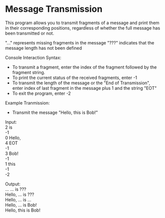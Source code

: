 # Message Transmission
This program allows you to transmit fragments of a message and print them in their corresponding positions, regardless of whether the full message has been transmitted or not. 

"..." represents missing fragments in the message
"???" indicates that the message length has not been defined

Console Interaction Syntax:

- To transmit a fragment, enter the index of the fragment followed by the fragment string.
- To print the current status of the received fragments, enter -1
- To transmit the length of the message or the "End of Transmission", enter index of last fragment in the message plus 1 and the string "EOT"
- To exit the program, enter -2

Example Tranmission:

- Transmit the message "Hello, this is Bob!"

Input:        
2 is <br>
-1 <br>
0 Hello, <br>
4 EOT <br>
-1 <br>
3 Bob! <br>
-1 <br>
1 this <br>
-1 <br>
-2 <br>
 
Output: <br>
... ... is ??? <br>
Hello, ... is ??? <br>
Hello, ... is ... <br>
Hello, ... is Bob! <br>
Hello, this is Bob!<br>


